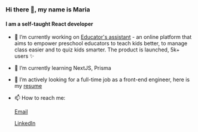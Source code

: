 ### Hi there 👋, my name is Maria
#### I am a self-taught React developer

- 🔭 I’m currently working on [Educator's assistant](https://www.ajutoruleducatorului.ro/) - an online platform that aims to empower preschool educators to teach kids better, to manage class easier and to quiz kids smarter. The product is launched, 5k+ users ✨

- 🌱 I’m currently learning NextJS, Prisma 

- :eyes: I’m actively looking for a full-time job as a front-end engineer, here is my [resume](https://github.com/mariavarvaroi/mariavarvaroi/blob/cd3440caa1374711ebad557f63dabb222ee954a4/Maria%20Varvaroi.pdf)

- 📫 How to reach me: 

   [Email](mailto:varvaroimaria@gmail.com)
   
   [LinkedIn](https://www.linkedin.com/in/maria-varvaroi/)
   
<!--
**mariavarvaroi/mariavarvaroi** is a ✨ _special_ ✨ repository because its `README.md` (this file) appears on your GitHub profile.

Here are some ideas to get you started:


- 🤔 I’m looking for help with ...
- 💬 Ask me about ...
- 😄 Pronouns: ...
- ⚡ Fun fact: ...
-->

